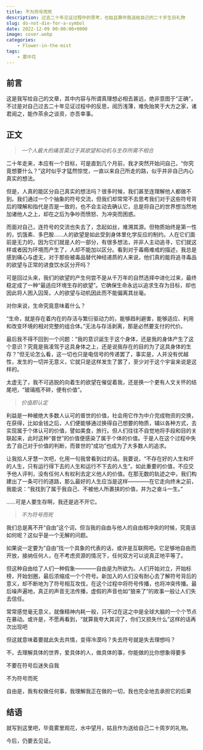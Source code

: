 ```yaml
---
title: 不为符号而死
description: 过去二十年见证过程中的思考，也姑且算作我送给自己的二十岁生日礼物
slug: do-not-die-for-a-symbol
date: 2022-12-09 00:00:00+0000
image: cover.webp
categories:
    - Flower-in-the-mist
tags:
    - 雾中花
---
```


## 前言

这是我写给自己的文章，其中内容与所谓真理想必相去甚远，绝非意图于“正确”，不过是对自己过去二十年见证过程中的反思，阅历浅薄，难免贻笑于大方之家，诸君阅之，能作茶余之谈资，亦吾幸事。

## 正文

> *一个人最大的痛苦莫过于其欲望和动机与生存所需不相合*

二十年走来，本应有一个目标，可是直到几个月前，我才突然开始问自己，“你究竟想要什么？”这时似乎才猛然惊觉，一直以来自己所走的路，似乎并非自己内心真实的想法。

但是，人真的能区分自己真实的想法吗？很多时候，我们甚至连理解他人都做不到。我们通过一个个抽象的符号交流，但我们却常常不去思考我们对于这些符号背后的理解和指代是否是一致的，也不会主动去确认它，总是将自己的世界想当然地加诸他人之上，却在之后为争吵而愤怒、为冲突而困惑。

而面对自己，连符号的交流也失去了，念起如丝，难溯其源。但物质始终是第一性的，饥饿素、多巴胺……人的欲望是如此受到身体里化学反应的制约。人在它们面前是无力的，因为它们就是人的一部分，有很多想法，并非人主动追寻，它们就这样或者因为环境而产生了，人却不能加以区分。看到对于毒瘾难戒的描述，我总是感到痛心与虚无，对于那些被毒品替代神经递质的人来说，他们真的能将追寻毒品的欲望与正常的进食饮水区分开吗？

可是回过头来，我们的欲望的产生何尝不是从千万年的自然选择中进化过来，最终稳定成了一种“最适应环境生存的欲望”。它确保生命永远以追求生存为目标，却也因此将人困入囚笼，人的欲望与动机因此而不能偏离其丝毫。

对你来说，生命究竟意味着什么？

“生命，就是存在着内在的存活与繁衍驱动力的，能够趋利避害，能够适应、利用和改变环境的相对完整的组合体。”无法与存活剥离，那是必然要支付的代价。

最后我不得不回到一个问题：“我的意识诞生于这个身体，还是我的身体产生了这个意识？究竟是我凌驾于这具身体之上，还是说我存在的目的为了这具身体的生存？”但无论怎么看，这一切也只是电信号的传递罢了，事实是，人并没有优越性，发生的一切并无意义，它就只是这样发生了罢了，至少对于这个宇宙来说是这样的。

太虚无了，我不可逃脱的向着生的欲望在催促着我，还是换一个更有人文关怀的结尾吧，“玻璃瓶不碎，便有价值”。

> *价值即认定*

利益是一种被绝大多数人认可的普世的价值，社会用它作为中介完成物资的交换，在获得，比如金钱之后，人们便能够通过换得自己想要的物质，辅以各种方式，去实现属于个体认可的价值，譬如美食，旅行。但人们往往不自觉地将手段和目的关联起来，此时这种“普世”的价值便感染了属于个体的价值。于是人在这个过程中失去了自己对于价值的判断，而普世的“成功”也成为了大多数人的追求。

让我拾人牙慧一次吧，化用一句我曾看到过的话。我要说，“不存在好的人生和坏的人生，只有运行得下去的人生和运行不下去的人生”。如此重要的价值，不应交予他人评判，没有任何人有权利去定义他人的价值。在那无数的轨迹之中，我们构建出了一条可行的道路，那么最好的人生应当是这样————在它走向终末之前，我能说：“我找到了属于我自己、不被他人所裹挟的价值，并为之奋斗一生。”

……可是人要生存啊，我还是逃不开它。

> *不为符号而死*

我们总是离不开“自由”这个词，但当我的自由与他人的自由相冲突的时候，究竟该如何呢？这似乎是一个无解的问题。

如果说一定要为“自由”找一个具象的代表的话，或许是互联网吧。它足够地自由而开放，接纳任何人，在不考虑资源的情况下，任何双方可以说真正地平等了。

但这种自由给了人们一种假象————自由是为所欲为。人们开始对立，开始标榜，开始划圈，最后浓缩成一个个符号。新加入的人们没有耐心去了解符号背后的意义，却不断地为了符号相互攻伐，在这个过程中将符号传播，也将冲突传播。最后噪声遍地，真正的声音无法传播，虚假的声音也如“狼来了”的故事一般让人们失去信任。

常常感觉毫无意义，就像精神内耗一般，只不过在这之中是全球大脑的一个个节点在暴动。或许是，不愿再看到，“就算我夸大其词了，你们又损失什么”这样的话再次出现吧

但这就意味着要就此失去共情，变得冷漠吗？失去符号就是失去理想吗？

不，去理解具体的世界，爱具体的人，做具体的事，你能做的比你想象得要多

不要在符号后迷失自我

不为符号而死

自由是，我有权做任何事，我理解我正在做的一切，我也完全地去承担它的后果

## 结语

就写到这里吧，毕竟雾里观花，水中望月，姑且作为送给自己二十周岁的礼物。

今后，仍要去见证。
